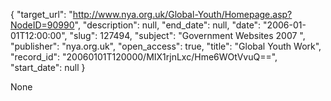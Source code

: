 {
  "target_url": "http://www.nya.org.uk/Global-Youth/Homepage.asp?NodeID=90990", 
  "description": null, 
  "end_date": null, 
  "date": "2006-01-01T12:00:00", 
  "slug": 127494, 
  "subject": "Government Websites 2007 ", 
  "publisher": "nya.org.uk", 
  "open_access": true, 
  "title": "Global Youth Work", 
  "record_id": "20060101T120000/MIX1rjnLxc/Hme6WOtVvuQ==", 
  "start_date": null
}

None
